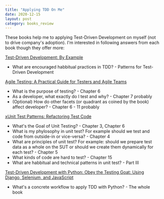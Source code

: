 ```yaml
---
title: "Applying TDD On Me"
date: 2020-12-15
layout: post
category: books_review
---
```


These books help me to applying Test-Driven Development on myself (not to drive company's adoption). I'm interested in following answers from each book though they offer more:

[Test-Driven Development: By Example](https://www.amazon.com/Test-Driven-Development-Kent-Beck/dp/0321146530)
* What are encouraged habbitual practices in TDD? - Patterns for Test-Driven Development

[Agile Testing: A Practical Guide for Testers and Agile Teams](https://www.amazon.com/Agile-Testing-Practical-Guide-Testers/dp/0321534468)
* What is the purpose of testing? - Chapter 6
* As a developer, what exactly do I test and why? - Chapter 7 probably
* (Optional) How do other facets (or quadrant as coined by the book) affect developer? - Chapter 6 - 11 probably

[xUnit Test Patterns: Refactoring Test Code](https://www.amazon.com/xUnit-Test-Patterns-Refactoring-Code/dp/0131495054)

* What's the Goal of Unit Testing? - Chapter 3, Chapter 6
* What is my phylosophy in unit test? For example should we test and code from outside-in or vice-versa? - Chapter 4
* What are principles of unit test? For example: should we prepare test data as a whole on the SUT or should we create them dynamically for each test? - Chapter 5
* What kinds of code are hard to test? - Chapter 15
* What are habbitual and technical patterns in unit test? - Part III

[Test-Driven Development with Python: Obey the Testing Goat: Using Django, Selenium, and JavaScript](https://www.amazon.com/Test-Driven-Development-Python-Selenium-JavaScript/dp/1449364829)

* What's a concrete workflow to apply TDD with Python? - The whole book
